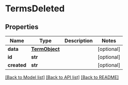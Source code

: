 # TermsDeleted

## Properties
Name | Type | Description | Notes
------------ | ------------- | ------------- | -------------
**data** | [**TermObject**](TermObject.md) |  | [optional] 
**id** | **str** |  | [optional] 
**created** | **str** |  | [optional] 

[[Back to Model list]](../README.md#documentation-for-models) [[Back to API list]](../README.md#documentation-for-api-endpoints) [[Back to README]](../README.md)


